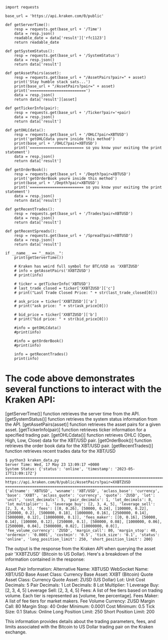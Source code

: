 ```
import requests

base_url = 'https://api.kraken.com/0/public'

def getServerTime():
    resp = requests.get(base_url + '/Time')
    data = resp.json()
    readable_date = data['result']['rfc1123']
    return readable_date

def getSystemStatus(): 
    resp = requests.get(base_url + '/SystemStatus')
    data = resp.json()
    return data['result']

def getAssetPairs(asset):
    resp = requests.get(base_url + "/AssetPairs?pair=" + asset)
    print('Stay humble stack sats...')
    print(base_url + "/AssetPairs?pair=" + asset)
    print('=========================')
    data = resp.json()
    return data['result'][asset]

def getTickerInfo(pair):
    resp = requests.get(base_url + '/Ticker?pair='+pair)
    data = resp.json()
    return data['result']

def getOHLCdata():
    resp = requests.get(base_url + '/OHLC?pair=XBTUSD')
    print('getOHLCdata youre inside this method')
    print(base_url + '/OHLC?pair=XBTUSD')
    print('======================== so you know your exiting the print statement')
    data = resp.json()
    return data['result']

def getOrderBook():
    resp = requests.get(base_url + '/Depth?pair=XBTUSD')
    print('getOrderBook youre inside this method')
    print(base_url + '/Depth?pair=XBTUSD')
    print('======================== so you know your exiting the print statement')
    data = resp.json()
    return data['result']

def getRecentTrades():
    resp = requests.get(base_url + '/Trades?pair=XBTUSD')
    data = resp.json()
    return data['result']

def getRecentSpreads():
    resp = requests.get(base_url + '/Spread?pair=XBTUSD')
    data = resp.json()
    return data['result']

if __name__ == "__main__":
    print(getServerTime())

    # Kraken has weird full symbol for BTC/USD as 'XXBTZUSD'
    # info = getAssetPairs('XXBTZUSD')
    # print(info)
    
    # ticker = getTickerInfo('XBTUSD')
    # last_trade_closed = ticker['XXBTZUSD']['c']
    # print("Last Trade Closed Price: " + str(last_trade_closed[0]))
    
    # ask_price = ticker['XXBTZUSD']['a']
    # print("ask price: " + str(ask_price[0]))

    # bid_price = ticker['XXBTZUSD']['b']
    # print("bid price: " + str(bid_price[0]))

    #info = getOHLCdata()
    #print(info)

    #info = getOrderBook()
    #print(info)

    info = getRecentTrades()
    print(info)
```
# The code above demonstrates several functions to interact with the Kraken API:

[getServerTime()] function retrieves the server time from the API.
[getSystemStatus()] function retrieves the system status information from the API.
[getAssetPairs(asset)] function retrieves the asset pairs for a given asset.
[getTickerInfo(pair)] function retrieves ticker information for a specified trading pair.
[getOHLCdata()] function retrieves OHLC (Open, High, Low, Close) data for the XBT/USD pair.
[getOrderBook()] function retrieves the order book data for the XBT/USD pair.
[getRecentTrades()] function retrieves recent trades data for the XBT/USD


```
$ python3 kraken_data.py 
Server Time: Wed, 17 May 23 13:09:17 +0000
System Status: {'status': 'online', 'timestamp': '2023-05-17T13:09:17Z'}
===========================================================================
https://api.kraken.com/0/public/AssetPairs?pair=XXBTZUSD
===========================================================================
{'altname': 'XBTUSD', 'wsname': 'XBT/USD', 'aclass_base': 'currency', 'base': 'XXBT', 'aclass_quote': 'currency', 'quote': 'ZUSD', 'lot': 'unit', 'cost_decimals': 5, 'pair_decimals': 1, 'lot_decimals': 8, 'lot_multiplier': 1, 'leverage_buy': [2, 3, 4, 5], 'leverage_sell': [2, 3, 4, 5], 'fees': [[0, 0.26], [50000, 0.24], [100000, 0.22], [250000, 0.2], [500000, 0.18], [1000000, 0.16], [2500000, 0.14], [5000000, 0.12], [10000000, 0.1]], 'fees_maker': [[0, 0.16], [50000, 0.14], [100000, 0.12], [250000, 0.1], [500000, 0.08], [1000000, 0.06], [2500000, 0.04], [5000000, 0.02], [10000000, 0.0]], 'fee_volume_currency': 'ZUSD', 'margin_call': 80, 'margin_stop': 40, 'ordermin': '0.0001', 'costmin': '0.5', 'tick_size': '0.1', 'status': 'online', 'long_position_limit': 250, 'short_position_limit': 200}
```

The output is the response from the Kraken API when querying the asset pair 'XXBTZUSD' (Bitcoin to US Dollar). Here's a breakdown of the information contained in the response:

Asset Pair Information:
Alternative Name: XBTUSD
WebSocket Name: XBT/USD
Base Asset Class: Currency
Base Asset: XXBT (Bitcoin)
Quote Asset Class: Currency
Quote Asset: ZUSD (US Dollar)
Lot: Unit
Cost Decimals: 5
Pair Decimals: 1
Lot Decimals: 8
Lot Multiplier: 1
Leverage Buy: [2, 3, 4, 5]
Leverage Sell: [2, 3, 4, 5]
Fees: A list of fee tiers based on trading volume. Each tier is represented as [volume, fee percentage].
Fees Maker: A list of fee tiers for market makers.
Fee Volume Currency: ZUSD
Margin Call: 80
Margin Stop: 40
Order Minimum: 0.0001
Cost Minimum: 0.5
Tick Size: 0.1
Status: Online
Long Position Limit: 250
Short Position Limit: 200

This information provides details about the trading parameters, fees, and limits associated with the Bitcoin to US Dollar trading pair on the Kraken exchange.